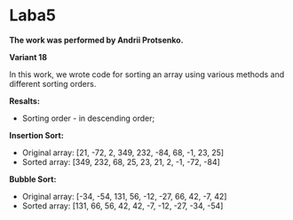 # Laba5
**The work was performed by Andrii Protsenko.**

 **Variant 18**

In this work, we wrote code for sorting an array using various methods and different sorting orders.

**Resalts:**

- Sorting order - in descending order;

**Insertion Sort:**
- Original array: [21, -72, 2, 349, 232, -84, 68, -1, 23, 25]
- Sorted array: [349, 232, 68, 25, 23, 21, 2, -1, -72, -84]  

**Bubble Sort:**
- Original array: [-34, -54, 131, 56, -12, -27, 66, 42, -7, 42]
- Sorted array: [131, 66, 56, 42, 42, -7, -12, -27, -34, -54]  



